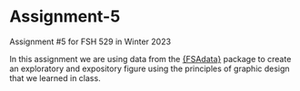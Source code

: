 # Assignment-5
Assignment #5 for FSH 529 in Winter 2023


In this assignment we are using data from the [{FSAdata}](https://github.com/droglenc/FSAdata) package to create an exploratory and expository figure using the principles of graphic design that we learned in class. 

